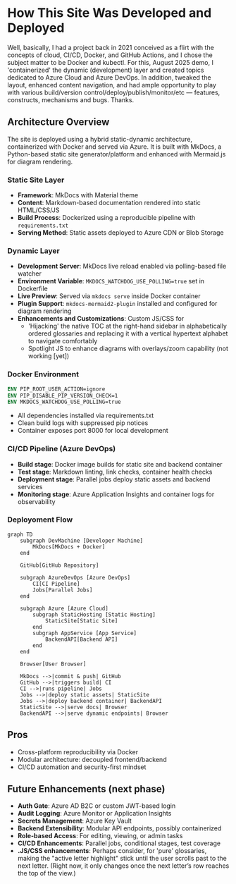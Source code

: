 # How This Site Was Developed and Deployed  

Well, basically, I had a project back in 2021 conceived as a flirt with the concepts of cloud, CI/CD, Docker, and GitHub Actions, and I chose the subject matter to be Docker and kubectl. For this, August 2025 demo, I 'containerized' the dynamic (development) layer and created topics dedicated to Azure Cloud and Azure DevOps. In addition, tweaked the layout, enhanced content navigation, and had ample opportunity to play with various build/version control/deploy/publish/monitor/etc — features, constructs, mechanisms and bugs. Thanks.


## Architecture Overview  

The site is deployed using a hybrid static-dynamic architecture, containerized with Docker and served via Azure. It is built with MkDocs, a Python-based static site generator/platform and enhanced with Mermaid.js for diagram rendering.

### Static Site Layer  

- **Framework**: MkDocs with Material theme
- **Content**: Markdown-based documentation rendered into static HTML/CSS/JS
- **Build Process**: Dockerized using a reproducible pipeline with `requirements.txt`
- **Serving Method**: Static assets deployed to Azure CDN or Blob Storage

### Dynamic Layer  

- **Development Server**: MkDocs live reload enabled via polling-based file watcher
- **Environment Variable**: `MKDOCS_WATCHDOG_USE_POLLING=true` set in Dockerfile
- **Live Preview**: Served via `mkdocs serve` inside Docker container
- **Plugin Support**: `mkdocs-mermaid2-plugin` installed and configured for diagram rendering
- **Enhancements and Customizations**: Custom JS/CSS for
    - 'Hijacking' the native TOC at the right-hand sidebar in alphabetically ordered glossaries and replacing it with a vertical hypertext alphabet to navigate comfortably
     - Spotlight JS to enhance diagrams with overlays/zoom capability (not working \[yet])

### Docker Environment 

```Dockerfile
ENV PIP_ROOT_USER_ACTION=ignore
ENV PIP_DISABLE_PIP_VERSION_CHECK=1
ENV MKDOCS_WATCHDOG_USE_POLLING=true
```

- All dependencies installed via requirements.txt
- Clean build logs with suppressed pip notices
- Container exposes port 8000 for local development

### CI/CD Pipeline (Azure DevOps)  

- **Build stage**: Docker image builds for static site and backend container
- **Test stage**: Markdown linting, link checks, container health checks
- **Deployment stage**: Parallel jobs deploy static assets and backend services
- **Monitoring stage**: Azure Application Insights and container logs for observability

### Deployoment Flow  

```mermaid
graph TD
    subgraph DevMachine [Developer Machine]
        MkDocs[MkDocs + Docker]
    end

    GitHub[GitHub Repository]

    subgraph AzureDevOps [Azure DevOps]
        CI[CI Pipeline]
        Jobs[Parallel Jobs]
    end

    subgraph Azure [Azure Cloud]
        subgraph StaticHosting [Static Hosting]
            StaticSite[Static Site]
        end
        subgraph AppService [App Service]
            BackendAPI[Backend API]
        end
    end

    Browser[User Browser]

    MkDocs -->|commit & push| GitHub
    GitHub -->|triggers build| CI
    CI -->|runs pipeline| Jobs
    Jobs -->|deploy static assets| StaticSite
    Jobs -->|deploy backend container| BackendAPI
    StaticSite -->|serve docs| Browser
    BackendAPI -->|serve dynamic endpoints| Browser
```
## Pros

- Cross-platform reproducibility via Docker
- Modular architecture: decoupled frontend/backend
- CI/CD automation and security-first mindset

## Future Enhancements (next phase)  

- **Auth Gate**: Azure AD B2C or custom JWT-based login
- **Audit Logging**: Azure Monitor or Application Insights
- **Secrets Management**: Azure Key Vault
- **Backend Extensibility**: Modular API endpoints, possibly containerized
- **Role-based Access**: For editing, viewing, or admin tasks
- **CI/CD Enhancements**: Parallel jobs, conditional stages, test coverage
- **.JS/CSS enhancements**: Perhaps consider, for 'pure' glossaries, making the "active letter highlight" stick until the user scrolls past to the next letter. (Right now, it only changes once the next letter’s row reaches the top of the view.)